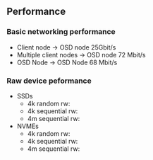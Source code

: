 <!-- .slide: data-state="normal" id="intro-perf" data-menu-title="Performance" -->
## Performance

### Basic networking performance

* Client node -> OSD node 25Gbit/s
* Multiple client nodes -> OSD node 72 Mbit/s
* OSD Node -> OSD Node 68 Mbit/s

### Raw device peformance
* SSDs
  * 4k random rw: 
  * 4k sequential rw:
  * 4m sequential rw: 
* NVMEs
  * 4k random rw: 
  * 4k sequential rw:
  * 4m sequential rw: 

